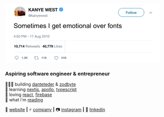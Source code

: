 [![bg][banner]][website]

### Aspiring software engineer & entrepreneur

👨🏼‍💻 building [danteteder][website]  &  [zodbyte][zodbyte]  
🧠 learning [nextjs][next], [apollo][apollo], [typescript][typescript]  
💜 loving [react][react], [firebase][firebase]  
🌱 what i'm [reading][reading]

🏡 [website][website] **|** 
⚡ [company][zodbyte] **|** 
📷 [instagram][instagram] **|** 
👔 [linkedin][linkedin]


[banner]: https://raw.githubusercontent.com/danteteder/danteteder/main/banner.png
[react]: http://reactjs.org
[zodbyte]: https://zodbyte.com
[reading]: https://www.goodreads.com/user/show/141853850-dante-teder
[firebase]: https://firebase.google.com
[next]: https://nextjs.org
[typescript]: https://www.typescriptlang.org
[apollo]: https://www.apollographql.com/
[website]: https://danteteder.com
[instagram]: https://instagram.com/zodbyte
[linkedin]: https://linkedin.com/in/dante-teder

<!--
**danteteder/danteteder** is a ✨ _special_ ✨ repository because its `README.md` (this file) appears on your GitHub profile.

Here are some ideas to get you started:

- 🔭 I’m currently working on ...
- 🌱 I’m currently learning ...
- 👯 I’m looking to collaborate on ...
- 🤔 I’m looking for help with ...
- 💬 Ask me about ...
- 📫 How to reach me: ...
- 😄 Pronouns: ...
- ⚡ Fun fact: ...
-->
